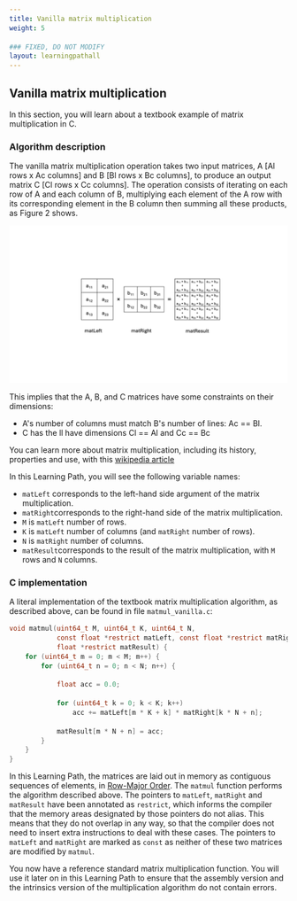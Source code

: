 ```yaml
---
title: Vanilla matrix multiplication
weight: 5

### FIXED, DO NOT MODIFY
layout: learningpathall
---
```


## Vanilla matrix multiplication

In this section, you will learn about a textbook example of matrix multiplication in C.

### Algorithm description

The vanilla matrix multiplication operation takes two input matrices, A [Al
rows x Ac columns] and B [Bl rows x Bc columns], to produce an output matrix C
[Cl rows x Cc columns]. The operation consists of iterating on each row of A
and each column of B, multiplying each element of the A row with its corresponding
element in the B column then summing all these products, as Figure 2 shows.

![example image alt-text#center](matmul.png "Figure 2. Standard Matrix Multiplication.")

This implies that the A, B, and C matrices have some constraints on their
dimensions:

- A's number of columns must match B's number of lines: Ac == Bl.
- C has the ll have dimensions Cl == Al and Cc == Bc

You can learn more about matrix multiplication, including its history,
properties and use, with this [wikipedia
article](https://en.wikipedia.org/wiki/Matrix_multiplication)

In this Learning Path, you will see the following variable names:

- ``matLeft`` corresponds to the left-hand side argument of the matrix
  multiplication.
- ``matRight``corresponds to the right-hand side of the matrix multiplication.
- ``M`` is ``matLeft`` number of rows.
- ``K`` is ``matLeft`` number of columns (and ``matRight`` number of rows).
- ``N`` is ``matRight`` number of columns.
- ``matResult``corresponds to the result of the matrix multiplication, with
  ``M`` rows and ``N`` columns.

### C implementation

A literal implementation of the textbook matrix multiplication algorithm, as
described above, can be found in file ``matmul_vanilla.c``:

```C
void matmul(uint64_t M, uint64_t K, uint64_t N,
            const float *restrict matLeft, const float *restrict matRight,
            float *restrict matResult) {
    for (uint64_t m = 0; m < M; m++) {
        for (uint64_t n = 0; n < N; n++) {

            float acc = 0.0;

            for (uint64_t k = 0; k < K; k++)
                acc += matLeft[m * K + k] * matRight[k * N + n];

            matResult[m * N + n] = acc;
        }
    }
}
```

In this Learning Path, the matrices are laid out in memory as contiguous
sequences of elements, in [Row-Major
Order](https://en.wikipedia.org/wiki/Row-_and_column-major_order). The
``matmul`` function performs the algorithm described above. The
pointers to ``matLeft``, ``matRight`` and ``matResult`` have been annotated as
``restrict``, which informs the compiler that the memory areas designated by
those pointers do not alias. This means that they do not overlap in any way, so that the
compiler does not need to insert extra instructions to deal with these cases.
The pointers to ``matLeft`` and ``matRight`` are marked as ``const`` as neither of these two matrices are modified by ``matmul``.

You now have a reference standard matrix multiplication function. You will use it later
on in this Learning Path to ensure that the assembly version and the intrinsics
version of the multiplication algorithm do not contain errors.